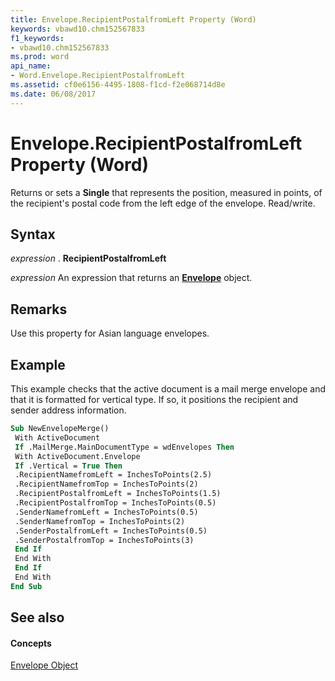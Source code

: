 ```yaml
---
title: Envelope.RecipientPostalfromLeft Property (Word)
keywords: vbawd10.chm152567833
f1_keywords:
- vbawd10.chm152567833
ms.prod: word
api_name:
- Word.Envelope.RecipientPostalfromLeft
ms.assetid: cf0e6156-4495-1808-f1cd-f2e068714d8e
ms.date: 06/08/2017
---
```



# Envelope.RecipientPostalfromLeft Property (Word)

Returns or sets a  **Single** that represents the position, measured in points, of the recipient's postal code from the left edge of the envelope. Read/write.


## Syntax

 _expression_ . **RecipientPostalfromLeft**

 _expression_ An expression that returns an **[Envelope](Word.Envelope.md)** object.


## Remarks

Use this property for Asian language envelopes.


## Example

This example checks that the active document is a mail merge envelope and that it is formatted for vertical type. If so, it positions the recipient and sender address information.


```vb
Sub NewEnvelopeMerge() 
 With ActiveDocument 
 If .MailMerge.MainDocumentType = wdEnvelopes Then 
 With ActiveDocument.Envelope 
 If .Vertical = True Then 
 .RecipientNamefromLeft = InchesToPoints(2.5) 
 .RecipientNamefromTop = InchesToPoints(2) 
 .RecipientPostalfromLeft = InchesToPoints(1.5) 
 .RecipientPostalfromTop = InchesToPoints(0.5) 
 .SenderNamefromLeft = InchesToPoints(0.5) 
 .SenderNamefromTop = InchesToPoints(2) 
 .SenderPostalfromLeft = InchesToPoints(0.5) 
 .SenderPostalfromTop = InchesToPoints(3) 
 End If 
 End With 
 End If 
 End With 
End Sub
```


## See also


#### Concepts


[Envelope Object](Word.Envelope.md)

